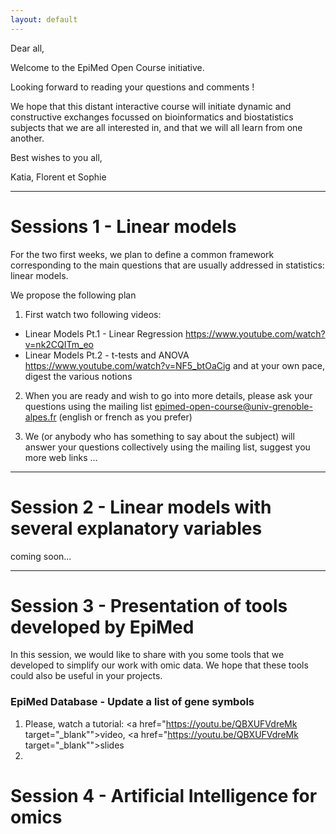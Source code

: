 ```yaml
---
layout: default
---
```


Dear all, 

Welcome to the EpiMed Open Course initiative.


Looking forward to reading your questions and comments !

We hope that this distant interactive course will initiate dynamic and constructive exchanges focussed on bioinformatics and biostatistics subjects that we are all interested in, and that we will all learn from one another.

Best wishes to you all,

Katia, Florent et Sophie

* * *

# Sessions 1 - Linear models

For the two first weeks, we plan to define a common framework corresponding to the main questions that are usually addressed in statistics: linear models.

We propose the following plan
1. First watch two following videos: 
 - Linear Models Pt.1 - Linear Regression <a href="https://www.youtube.com/watch?v=nk2CQITm_eo" target="_blank">https://www.youtube.com/watch?v=nk2CQITm_eo</a>
 - Linear Models Pt.2 - t-tests and ANOVA <a href="https://www.youtube.com/watch?v=NF5_btOaCig" target="_blank">https://www.youtube.com/watch?v=NF5_btOaCig</a> 
and at your own pace, digest the various notions
 
2. When you are ready and wish to go into more details, please ask your questions using the mailing list epimed-open-course@univ-grenoble-alpes.fr (english or french as you prefer)

3. We (or anybody who has something to say about the subject) will answer your questions collectively using the mailing list, suggest you more web links …

* * *

# Session 2 - Linear models with several explanatory variables

coming soon...

* * *

# Session 3 - Presentation of tools developed by EpiMed

In this session, we would like to share with you some tools that we developed to simplify our work with omic data. We hope that these tools could also be useful in your projects.

### EpiMed Database - Update a list of gene symbols
1. Please, watch a tutorial: <a href="https://youtu.be/QBXUFVdreMk target="_blank"">video</a>, <a href="https://youtu.be/QBXUFVdreMk target="_blank"">slides</a>
2. 

# Session 4 - Artificial Intelligence for omics

